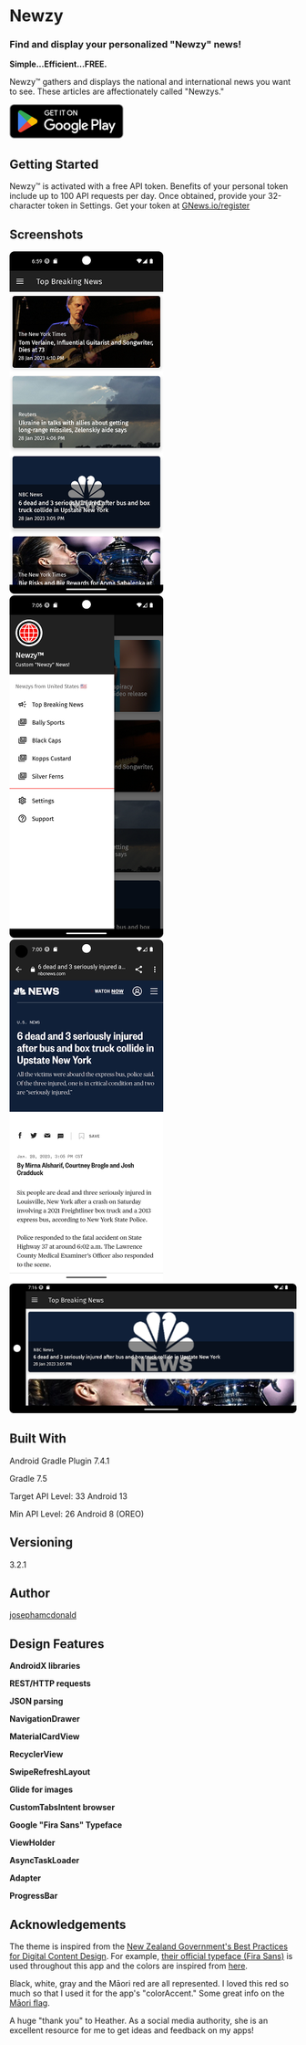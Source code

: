 # Newzy

### Find and display your personalized "Newzy" news!

**Simple...Efficient...FREE.** 

Newzy™ gathers and displays the national and international news you want to see. These articles are affectionately called "Newzys."

[![Image](screenshots/google-play-badge-small.png)](http://newzy.josephamcdonald.com "Get it on Google Play!")

## Getting Started

Newzy™ is activated with a free API token. Benefits of your personal token include up to 100 API requests per day. Once obtained, provide your 32-character token in Settings. Get your token at [GNews.io/register](https://gnews.io/register)

## Screenshots

![Screenshot](screenshots/Screenshot_Main.png) ![Screenshot](screenshots/Screenshot_Drawer.png) ![Screenshot](screenshots/Screenshot_Dest.png) ![Screenshot](screenshots/Screenshot_Land.png)

## Built With

Android Gradle Plugin 7.4.1

Gradle 7.5

Target API Level: 33 Android 13

Min API Level: 26 Android 8 (OREO)

## Versioning

3.2.1

## Author

[josephamcdonald](http://josephamcdonald.com)

## Design Features

**AndroidX libraries**

**REST/HTTP requests**

**JSON parsing**

**NavigationDrawer**

**MaterialCardView**

**RecyclerView**

**SwipeRefreshLayout**

**Glide for images**

**CustomTabsIntent browser**

**Google "Fira Sans" Typeface**

**ViewHolder**

**AsyncTaskLoader**

**Adapter**

**ProgressBar**

## Acknowledgements

The theme is inspired from the [New Zealand Government's Best Practices for Digital Content Design](https://www.govt.nz/about/about-this-website/govt-nz-content-design). For example, [their official typeface (Fira Sans)](https://www.govt.nz/about/about-this-website/style-and-design/typography/#typefaces) is used throughout this app and the colors are inspired from [here](https://www.govt.nz/about/about-this-website/colours-images-and-logos/).

Black, white, gray and the Māori red are all represented. I loved this red so much so that I used it for the app's "colorAccent." Some great info on the [Māori flag](https://nzhistory.govt.nz/media/photo/national-maori-flag).

A huge "thank you" to Heather. As a social media authority, she is an excellent resource for me to get ideas and feedback on my apps!